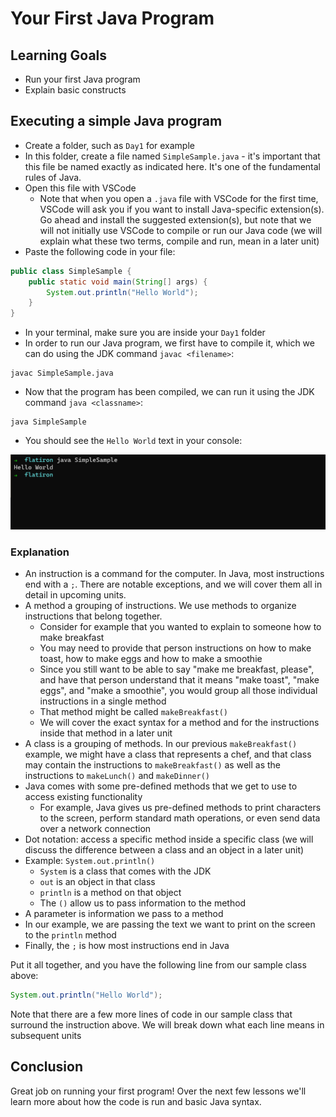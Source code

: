 # Your First Java Program

## Learning Goals

- Run your first Java program
- Explain basic constructs

## Executing a simple Java program

- Create a folder, such as `Day1` for example 
- In this folder, create a file named `SimpleSample.java` - it's important that this file be named 
exactly as indicated here. It's one of the fundamental rules of Java. 
- Open this file with VSCode 
  - Note that when you open a `.java` file with VSCode for the first time, VSCode will ask you if you want to install 
Java-specific extension(s). Go ahead and install the suggested extension(s), but note that we will not initially use 
VSCode to compile or run our Java code (we will explain what these two terms, compile and run, mean in a later unit)
- Paste the following code in your file: 

```java
public class SimpleSample {
    public static void main(String[] args) {
        System.out.println("Hello World"); 
    }
}
```

* In your terminal, make sure you are inside your `Day1` folder
* In order to run our Java program, we first have to compile it, which we can do using the JDK command `javac <filename>`: 

````
javac SimpleSample.java 
````

* Now that the program has been compiled, we can run it using the JDK command `java <classname>`: 
````
java SimpleSample
````

- You should see the `Hello World` text in your console: 

![Sample console output](module-1-simple-sample-output.png "SimpleSample Output")

### Explanation

- An instruction is a command for the computer. In Java, most instructions end with a `;`. There are notable 
exceptions, and we will cover them all in detail in upcoming units. 
- A method a grouping of instructions. We use methods to organize instructions that belong together. 
  - Consider for example that you wanted to explain to someone how to make breakfast 
  - You may need to provide that person instructions on how to make toast, how to make eggs and how to make a smoothie
  - Since you still want to be able to say "make me breakfast, please", and have that person understand that 
it means "make toast", "make eggs", and "make a smoothie", you would group all those individual instructions in a single method
  - That method might be called `makeBreakfast()`
  - We will cover the exact syntax for a method and for the instructions inside that method in a later unit 
- A class is a grouping of methods. In our previous `makeBreakfast()` example, we might have a class that represents 
a chef, and that class may contain the instructions to `makeBreakfast()` as well as the instructions to `makeLunch()`
and `makeDinner()`
- Java comes with some pre-defined methods that we get to use to access existing functionality
  - For example, Java gives us pre-defined methods to print characters to the screen, perform standard math operations, 
or even send data over a network connection  
- Dot notation: access a specific method inside a specific class (we will discuss the difference between a class and
an object in a later unit)
- Example: `System.out.println()`
  - `System` is a class that comes with the JDK   
  - `out` is an object in that class 
  - `println` is a method on that object
  - The `()` allow us to pass information to the method 
- A parameter is information we pass to a method 
- In our example, we are passing the text we want to print on the screen to the `println` method
- Finally, the `;` is how most instructions end in Java

Put it all together, and you have the following line from our sample class above: 

```java
System.out.println("Hello World"); 
```

Note that there are a few more lines of code in our sample class that surround
the instruction above. We will break down what each line means in subsequent units

## Conclusion

Great job on running your first program! Over the next few lessons we'll learn more
about how the code is run and basic Java syntax.
